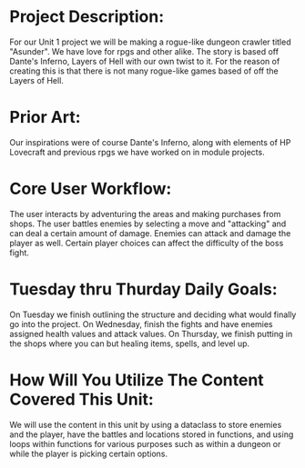 # Project Description:
For our Unit 1 project we will be making a rogue-like dungeon crawler titled "Asunder".  We have love for rpgs and other alike. The story is based off Dante's Inferno, Layers of Hell with our own twist to it.  For the reason of creating this is that there is not many rogue-like games based of off the Layers of Hell.  

# Prior Art:
Our inspirations were of course Dante's Inferno, along with elements of HP Lovecraft and previous rpgs we have worked on in module projects.

# Core User Workflow:
The user interacts by adventuring the areas and making purchases from shops.  The user battles enemies by selecting a move and "attacking" and can deal a certain amount of damage.  Enemies can attack and damage the player as well.  Certain player choices can affect the difficulty of the boss fight.
  
# Tuesday thru Thurday Daily Goals:
On Tuesday we finish outlining the structure and deciding what would finally go into the project.  On Wednesday,  finish the fights and have enemies assigned health values and attack values.  On Thursday,  we finish putting in the shops where you can but healing items, spells, and level up.  

# How Will You Utilize The Content Covered This Unit: 
We will use the content in this unit by using a dataclass to store enemies and the player, have the battles and locations stored in functions, and using loops within functions for various purposes such as within a dungeon or while the player is picking certain options.